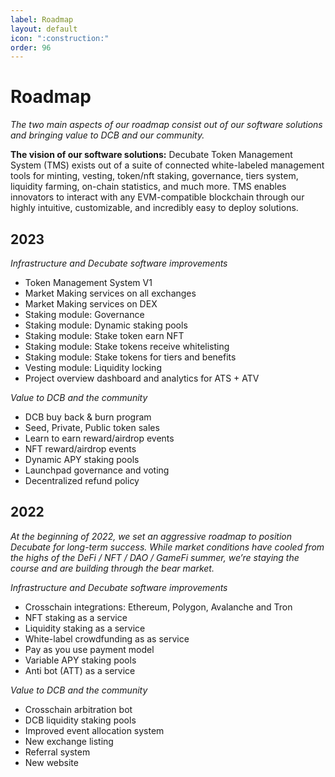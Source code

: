 ```yaml
---
label: Roadmap
layout: default
icon: ":construction:"
order: 96
---
```

# Roadmap
_The two main aspects of our roadmap consist out of our software solutions and bringing value to DCB and our community._

**The vision of our software solutions:** Decubate Token Management System (TMS) exists out of a suite of connected white-labeled management tools for minting, vesting, token/nft staking, governance, tiers system, liquidity farming, on-chain statistics, and much more. TMS enables innovators to interact with any EVM-compatible blockchain through our highly intuitive, customizable, and incredibly easy to deploy solutions.

## 2023
_Infrastructure and Decubate software improvements_
- Token Management System V1
- Market Making services on all exchanges
- Market Making services on DEX
- Staking module: Governance
- Staking module: Dynamic staking pools
- Staking module: Stake token earn NFT
- Staking module: Stake tokens receive whitelisting
- Staking module: Stake tokens for tiers and benefits
- Vesting module: Liquidity locking
- Project overview dashboard and analytics for ATS + ATV


_Value to DCB and the community_
- DCB buy back & burn program
- Seed, Private, Public token sales
- Learn to earn reward/airdrop events
- NFT reward/airdrop events
- Dynamic APY staking pools
- Launchpad governance and voting
- Decentralized refund policy

## 2022
_At the beginning of 2022, we set an aggressive roadmap to position Decubate for long-term success. While market conditions have cooled from the highs of the DeFi / NFT / DAO / GameFi summer, we’re staying the course and are building through the bear market._

_Infrastructure and Decubate software improvements_
- Crosschain integrations: Ethereum, Polygon, Avalanche and Tron
- NFT staking as a service
- Liquidity staking as a service
- White-label crowdfunding as as service
- Pay as you use payment model
- Variable APY staking pools
- Anti bot (ATT) as a service

_Value to DCB and the community_
- Crosschain arbitration bot
- DCB liquidity staking pools
- Improved event allocation system
- New exchange listing
- Referral system
- New website
